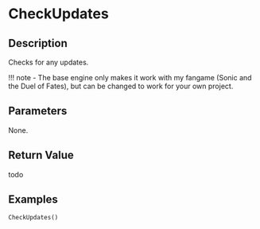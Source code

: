 # CheckUpdates

## Description
Checks for any updates.

!!! note
    - The base engine only makes it work with my fangame (Sonic and the Duel of Fates), but can be changed to work for your own project.

## Parameters
None.

## Return Value
todo

## Examples
```
CheckUpdates()
```